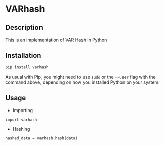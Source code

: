 # VARhash

## Description 
This is an implementation of VAR Hash in Python

## Installation

```
pip install varhash
```

As usual with Pip, you might need to use `sudo` or the `--user` flag
with the command above, depending on how you installed Python on your
system.

## Usage
* Importing

```
import varhash
```

* Hashing

```
hashed_data = varhash.hash(data)
```